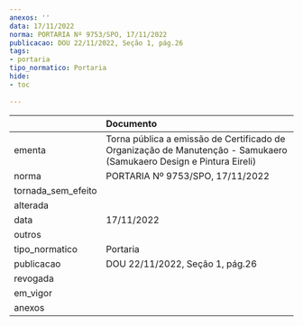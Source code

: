 ```yaml
---
anexos: ''
data: 17/11/2022
norma: PORTARIA Nº 9753/SPO, 17/11/2022
publicacao: DOU 22/11/2022, Seção 1, pág.26
tags:
- portaria
tipo_normatico: Portaria
hide: 
- toc 
 
---
```


|                    | Documento                                                                                                           |
|:-------------------|:--------------------------------------------------------------------------------------------------------------------|
| ementa             | Torna pública a emissão de Certificado de Organização de Manutenção - Samukaero (Samukaero Design e Pintura Eireli) |
| norma              | PORTARIA Nº 9753/SPO, 17/11/2022                                                                                    |
| tornada_sem_efeito |                                                                                                                     |
| alterada           |                                                                                                                     |
| data               | 17/11/2022                                                                                                          |
| outros             |                                                                                                                     |
| tipo_normatico     | Portaria                                                                                                            |
| publicacao         | DOU 22/11/2022, Seção 1, pág.26                                                                                     |
| revogada           |                                                                                                                     |
| em_vigor           |                                                                                                                     |
| anexos             |                                                                                                                     |